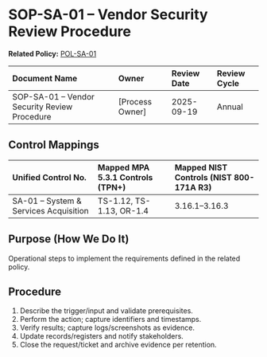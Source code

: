 # SOP-SA-01 – Vendor Security Review Procedure

**Related Policy:** [POL-SA-01](../policies/POL-SA-01_*.md)

| Document Name | Owner | Review Date | Review Cycle |
| :---- | :---- | :---- | :---- |
| SOP-SA-01 – Vendor Security Review Procedure | [Process Owner] | 2025-09-19 | Annual |

## Control Mappings
| Unified Control No. | Mapped MPA 5.3.1 Controls (TPN+) | Mapped NIST Controls (NIST 800-171A R3) |
| :---- | :---- | :---- |
| SA-01 – System & Services Acquisition | TS-1.12, TS-1.13, OR-1.4 | 3.16.1–3.16.3 |

## Purpose (How We Do It)
Operational steps to implement the requirements defined in the related policy.

## Procedure
1. Describe the trigger/input and validate prerequisites.
2. Perform the action; capture identifiers and timestamps.
3. Verify results; capture logs/screenshots as evidence.
4. Update records/registers and notify stakeholders.
5. Close the request/ticket and archive evidence per retention.

